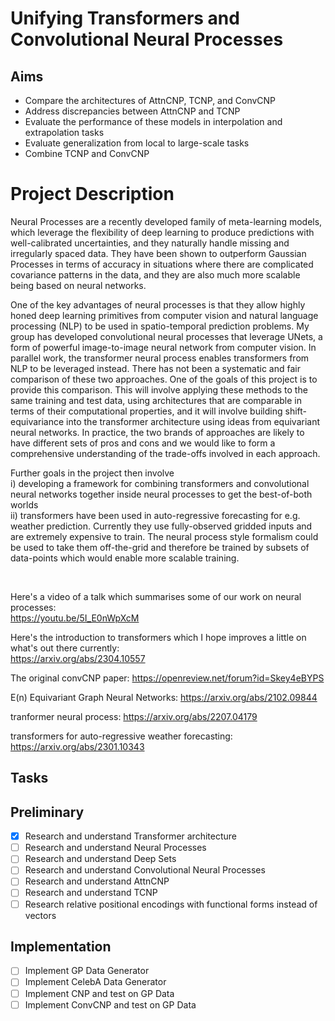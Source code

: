 # Unifying Transformers and Convolutional Neural Processes

## Aims

- Compare the architectures of AttnCNP, TCNP, and ConvCNP
- Address discrepancies between AttnCNP and TCNP
- Evaluate the performance of these models in interpolation and extrapolation tasks
- Evaluate generalization from local to large-scale tasks
- Combine TCNP and ConvCNP

# Project Description

<p>Neural Processes are a recently developed family of meta-learning models, which leverage the flexibility of deep learning to produce predictions with well-calibrated uncertainties, and they naturally handle missing and irregularly spaced data. They have been shown to outperform Gaussian Processes in terms of accuracy in situations where there are complicated covariance patterns in the data, and they are also much more scalable being based on neural networks.</p><p>One of the key advantages of neural processes is that they allow highly honed deep learning primitives from computer vision and natural language processing (NLP) to be used in spatio-temporal prediction problems. My group has developed convolutional neural processes that leverage UNets, a form of powerful image-to-image neural network from computer vision. In parallel work, the transformer neural process enables transformers from NLP to be leveraged instead. There has not been a systematic and fair comparison of these two approaches. One of the goals of this project is to provide this comparison. This will involve applying these methods to the same training and test data, using architectures that are comparable in terms of their computational properties, and it will involve building shift-equivariance into the transformer architecture using ideas from equivariant neural networks. In practice, the two brands of approaches are likely to have different sets of pros and cons and we would like to form a comprehensive understanding of the trade-offs involved in each approach.</p><p>Further goals in the project then involve<br>i) developing a framework for combining transformers and convolutional neural networks together inside neural processes to get the best-of-both worlds<br>ii) transformers have been used in auto-regressive forecasting for e.g. weather prediction. Currently they use fully-observed gridded inputs and are extremely expensive to train. The neural process style formalism could be used to take them off-the-grid and therefore be trained by subsets of data-points which would enable more scalable training. &nbsp;</p><p>&nbsp;</p><p>Here's a video of a talk which summarises some of our work on neural processes:<br><a href=\"https://youtu.be/5I_E0nWpXcM\">https://youtu.be/5I_E0nWpXcM</a></p><p>Here's the introduction to transformers which I hope improves a little on what's out there currently:<br><a href=\"https://arxiv.org/abs/2304.10557\">https://arxiv.org/abs/2304.10557</a></p><p>The original convCNP paper: <a href=\"https://openreview.net/forum?id=Skey4eBYPS\">https://openreview.net/forum?id=Skey4eBYPS</a></p><p>E(n) Equivariant Graph Neural Networks: <a href=\"https://arxiv.org/abs/2102.09844\">https://arxiv.org/abs/2102.09844</a></p><p>tranformer neural process: <a href=\"https://arxiv.org/abs/2207.04179\">https://arxiv.org/abs/2207.04179</a></p><p>transformers for auto-regressive weather forecasting: <a href=\"https://arxiv.org/abs/2301.10343\">https://arxiv.org/abs/2301.10343</a></p>

## Tasks

## Preliminary

- [x] Research and understand Transformer architecture
- [ ] Research and understand Neural Processes
- [ ] Research and understand Deep Sets
- [ ] Research and understand Convolutional Neural Processes
- [ ] Research and understand AttnCNP
- [ ] Research and understand TCNP
- [ ] Research relative positional encodings with functional forms instead of vectors

## Implementation

- [ ] Implement GP Data Generator
- [ ] Implement CelebA Data Generator
- [ ] Implement CNP and test on GP Data
- [ ] Implement ConvCNP and test on GP Data
